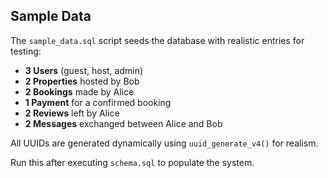 ## Sample Data

The `sample_data.sql` script seeds the database with realistic entries for testing:

- **3 Users** (guest, host, admin)
- **2 Properties** hosted by Bob
- **2 Bookings** made by Alice
- **1 Payment** for a confirmed booking
- **2 Reviews** left by Alice
- **2 Messages** exchanged between Alice and Bob

All UUIDs are generated dynamically using `uuid_generate_v4()` for realism.

Run this after executing `schema.sql` to populate the system.
